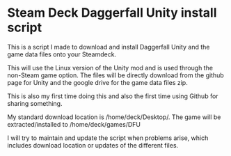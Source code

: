# Steam Deck Daggerfall Unity install script
This is a script I made to download and install Daggerfall Unity and the game data files onto your Steamdeck.

This will use the Linux version of the Unity mod and is used through the non-Steam game option.
The files will be directly download from the github page for Unity and the google drive for the game data files zip.

This is also my first time doing this and also the first time using Github for sharing something.

My standard download location is /home/deck/Desktop/.
The game will be extracted/installed to /home/deck/games/DFU

I will try to maintain and update the script when problems arise, which includes download location or updates of the different files.

